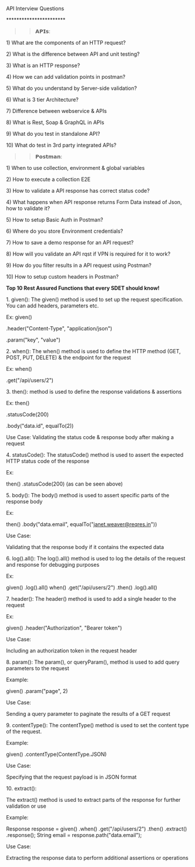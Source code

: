 API Interview Questions

\*\*\*\*\*\*\*\*\*\*\*\*\*\*\*\*\*\*\*\*\*\*\*



>>𝗔𝗣𝗜𝘀:

1\) What are the components of an HTTP request?

2\) What is the difference between API and unit testing?

3\) What is an HTTP response?

4\) How we can add validation points in postman?

5\) What do you understand by Server-side validation?

6\) What is 3 tier Architecture?

7\) Difference between webservice \& APIs

8\) What is Rest, Soap \& GraphQL in APIs

9\) What do you test in standalone API?

10\) What do test in 3rd party integrated APIs?



>>𝗣𝗼𝘀𝘁𝗺𝗮𝗻:

1\) When to use collection, environment \& global variables

2\) How to execute a collection E2E

3\) How to validate a API response has correct status code?

4\) What happens when API response returns Form Data instead of Json, how to validate it?

5\) How to setup Basic Auth in Postman?

6\) Where do you store Environment credentials?

7\) How to save a demo response for an API request?

8\) How will you validate an API rqst if VPN is required for it to work?

9\) How do you filter results in a API request using Postman?

10\) How to setup custom headers in Postman?







**Top 10 Rest Assured Functions that every SDET should know!**



1\. given(): The given() method is used to set up the request specification. You can add headers, parameters etc.



Ex: given()

.header("Content-Type", "application/json")

.param("key", "value")



2\. when(): The when() method is used to define the HTTP method (GET, POST, PUT, DELETE) \& the endpoint for the request



Ex: when()

.get("/api/users/2")



3\. then(): method is used to define the response validations \& assertions



Ex: then()

.statusCode(200)

.body("data.id", equalTo(2))



Use Case: Validating the status code \& response body after making a request



4\. statusCode(): The statusCode() method is used to assert the expected HTTP status code of the response



Ex:

then() .statusCode(200) (as can be seen above)



5\. body(): The body() method is used to assert specific parts of the response body



Ex:

then() .body("data.email", equalTo("janet.weaver@reqres.in"))



Use Case:

Validating that the response body if it contains the expected data



6\. log().all(): The log().all() method is used to log the details of the request and response for debugging purposes



Ex:

given() .log().all() when() .get("/api/users/2") .then() .log().all()



7\. header(): The header() method is used to add a single header to the request



Ex:

given() .header("Authorization", "Bearer token")



Use Case:

Including an authorization token in the request header



8\. param(): The param(), or queryParam(), method is used to add query parameters to the request



Example:

given() .param("page", 2)



Use Case:

Sending a query parameter to paginate the results of a GET request



9\. contentType(): The contentType() method is used to set the content type of the request.

Example:

given() .contentType(ContentType.JSON)



Use Case:

Specifying that the request payload is in JSON format



10\. extract():

The extract() method is used to extract parts of the response for further validation or use



Example:

Response response = given() .when() .get("/api/users/2") .then() .extract() .response(); String email = response.path("data.email");



Use Case:

Extracting the response data to perform additional assertions or operations



